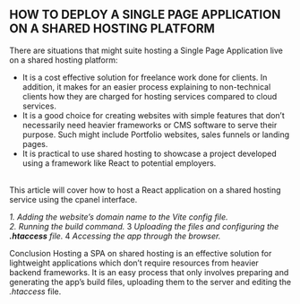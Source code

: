 ## HOW TO DEPLOY A SINGLE PAGE APPLICATION ON A SHARED HOSTING PLATFORM

There are situations that might suite hosting a Single Page Application live on a shared hosting platform: 
* It is a cost effective solution for freelance work done for clients. In addition, it makes for an easier process explaining to non-technical clients how they are charged for hosting services compared to cloud services.
* It is a good choice for creating websites with simple features that don’t necessarily need heavier frameworks or CMS software to serve their purpose. Such might include Portfolio websites, sales funnels or landing pages.
* It is practical to use shared hosting to showcase a project developed using a framework like React to potential employers.
<br>
This article will cover how to host a React application on a shared hosting service using the cpanel interface. <br>

*1. Adding the website’s domain name to the Vite config file.* <br>
*2. Running the build command.*
3 *Uploading the files and configuring the **.htaccess** file.*
4 *Accessing the app through the browser.*

Conclusion
Hosting a SPA on shared hosting is an effective solution for lightweight applications which don’t require resources from heavier backend frameworks. It is an easy process that only involves preparing and generating the app’s build files, uploading them to the server and editing the *.htaccess* file.
